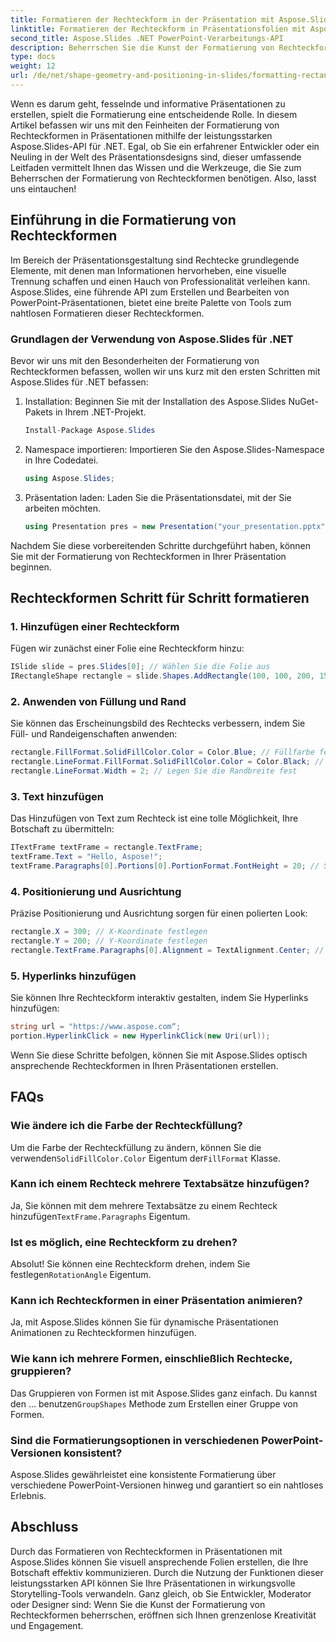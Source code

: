 ```yaml
---
title: Formatieren der Rechteckform in der Präsentation mit Aspose.Slides
linktitle: Formatieren der Rechteckform in Präsentationsfolien mit Aspose.Slides
second_title: Aspose.Slides .NET PowerPoint-Verarbeitungs-API
description: Beherrschen Sie die Kunst der Formatierung von Rechteckformen in Präsentationen mit Aspose.Slides für .NET. Erfahren Sie Schritt für Schritt, wie Sie optisch ansprechende Folien mit satten Farben, Text und Interaktivität erstellen.
type: docs
weight: 12
url: /de/net/shape-geometry-and-positioning-in-slides/formatting-rectangle-shape/
---
```


Wenn es darum geht, fesselnde und informative Präsentationen zu erstellen, spielt die Formatierung eine entscheidende Rolle. In diesem Artikel befassen wir uns mit den Feinheiten der Formatierung von Rechteckformen in Präsentationen mithilfe der leistungsstarken Aspose.Slides-API für .NET. Egal, ob Sie ein erfahrener Entwickler oder ein Neuling in der Welt des Präsentationsdesigns sind, dieser umfassende Leitfaden vermittelt Ihnen das Wissen und die Werkzeuge, die Sie zum Beherrschen der Formatierung von Rechteckformen benötigen. Also, lasst uns eintauchen!

## Einführung in die Formatierung von Rechteckformen

Im Bereich der Präsentationsgestaltung sind Rechtecke grundlegende Elemente, mit denen man Informationen hervorheben, eine visuelle Trennung schaffen und einen Hauch von Professionalität verleihen kann. Aspose.Slides, eine führende API zum Erstellen und Bearbeiten von PowerPoint-Präsentationen, bietet eine breite Palette von Tools zum nahtlosen Formatieren dieser Rechteckformen.

### Grundlagen der Verwendung von Aspose.Slides für .NET

Bevor wir uns mit den Besonderheiten der Formatierung von Rechteckformen befassen, wollen wir uns kurz mit den ersten Schritten mit Aspose.Slides für .NET befassen:

1. Installation: Beginnen Sie mit der Installation des Aspose.Slides NuGet-Pakets in Ihrem .NET-Projekt.

   ```csharp
   Install-Package Aspose.Slides
   ```

2. Namespace importieren: Importieren Sie den Aspose.Slides-Namespace in Ihre Codedatei.

   ```csharp
   using Aspose.Slides;
   ```

3. Präsentation laden: Laden Sie die Präsentationsdatei, mit der Sie arbeiten möchten.

   ```csharp
   using Presentation pres = new Presentation("your_presentation.pptx");
   ```

Nachdem Sie diese vorbereitenden Schritte durchgeführt haben, können Sie mit der Formatierung von Rechteckformen in Ihrer Präsentation beginnen.

## Rechteckformen Schritt für Schritt formatieren

### 1. Hinzufügen einer Rechteckform

Fügen wir zunächst einer Folie eine Rechteckform hinzu:

```csharp
ISlide slide = pres.Slides[0]; // Wählen Sie die Folie aus
IRectangleShape rectangle = slide.Shapes.AddRectangle(100, 100, 200, 150); // Fügen Sie ein Rechteck hinzu
```

### 2. Anwenden von Füllung und Rand

Sie können das Erscheinungsbild des Rechtecks verbessern, indem Sie Füll- und Randeigenschaften anwenden:

```csharp
rectangle.FillFormat.SolidFillColor.Color = Color.Blue; // Füllfarbe festlegen
rectangle.LineFormat.FillFormat.SolidFillColor.Color = Color.Black; // Rahmenfarbe festlegen
rectangle.LineFormat.Width = 2; // Legen Sie die Randbreite fest
```

### 3. Text hinzufügen

Das Hinzufügen von Text zum Rechteck ist eine tolle Möglichkeit, Ihre Botschaft zu übermitteln:

```csharp
ITextFrame textFrame = rectangle.TextFrame;
textFrame.Text = "Hello, Aspose!";
textFrame.Paragraphs[0].Portions[0].PortionFormat.FontHeight = 20; // Schriftgröße einstellen
```

### 4. Positionierung und Ausrichtung

Präzise Positionierung und Ausrichtung sorgen für einen polierten Look:

```csharp
rectangle.X = 300; // X-Koordinate festlegen
rectangle.Y = 200; // Y-Koordinate festlegen
rectangle.TextFrame.Paragraphs[0].Alignment = TextAlignment.Center; // Text ausrichten
```

### 5. Hyperlinks hinzufügen

Sie können Ihre Rechteckform interaktiv gestalten, indem Sie Hyperlinks hinzufügen:

```csharp
string url = "https://www.aspose.com“;
portion.HyperlinkClick = new HyperlinkClick(new Uri(url));
```

Wenn Sie diese Schritte befolgen, können Sie mit Aspose.Slides optisch ansprechende Rechteckformen in Ihren Präsentationen erstellen.

## FAQs

### Wie ändere ich die Farbe der Rechteckfüllung?

 Um die Farbe der Rechteckfüllung zu ändern, können Sie die verwenden`SolidFillColor.Color` Eigentum der`FillFormat` Klasse.

### Kann ich einem Rechteck mehrere Textabsätze hinzufügen?

Ja, Sie können mit dem mehrere Textabsätze zu einem Rechteck hinzufügen`TextFrame.Paragraphs` Eigentum.

### Ist es möglich, eine Rechteckform zu drehen?

 Absolut! Sie können eine Rechteckform drehen, indem Sie festlegen`RotationAngle` Eigentum.

### Kann ich Rechteckformen in einer Präsentation animieren?

Ja, mit Aspose.Slides können Sie für dynamische Präsentationen Animationen zu Rechteckformen hinzufügen.

### Wie kann ich mehrere Formen, einschließlich Rechtecke, gruppieren?

 Das Gruppieren von Formen ist mit Aspose.Slides ganz einfach. Du kannst den ... benutzen`GroupShapes` Methode zum Erstellen einer Gruppe von Formen.

### Sind die Formatierungsoptionen in verschiedenen PowerPoint-Versionen konsistent?

Aspose.Slides gewährleistet eine konsistente Formatierung über verschiedene PowerPoint-Versionen hinweg und garantiert so ein nahtloses Erlebnis.

## Abschluss

Durch das Formatieren von Rechteckformen in Präsentationen mit Aspose.Slides können Sie visuell ansprechende Folien erstellen, die Ihre Botschaft effektiv kommunizieren. Durch die Nutzung der Funktionen dieser leistungsstarken API können Sie Ihre Präsentationen in wirkungsvolle Storytelling-Tools verwandeln. Ganz gleich, ob Sie Entwickler, Moderator oder Designer sind: Wenn Sie die Kunst der Formatierung von Rechteckformen beherrschen, eröffnen sich Ihnen grenzenlose Kreativität und Engagement.